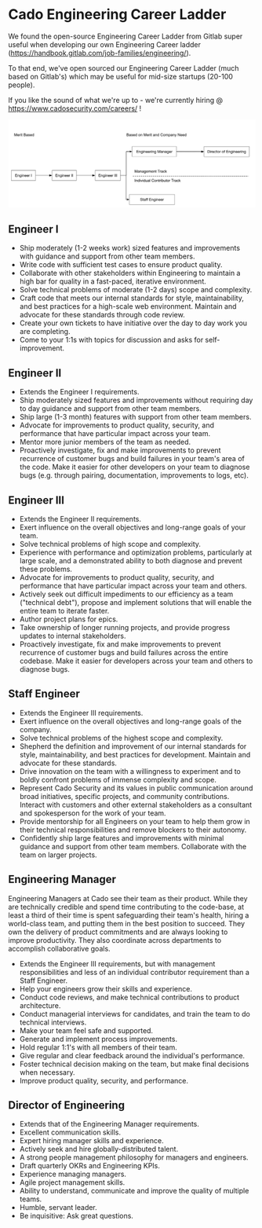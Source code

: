 # Cado Engineering Career Ladder

We found the open-source Engineering Career Ladder from Gitlab super useful when developing our own Engineering Career ladder (https://handbook.gitlab.com/job-families/engineering/).

To that end, we've open sourced our Engineering Career Ladder (much based on Gitlab's) which may be useful for mid-size startups (20-100 people).

If you like the sound of what we're up to - we're currently hiring @ https://www.cadosecurity.com/careers/ !

![Ladder](ladder.png)

## Engineer I

-   Ship moderately (1-2 weeks work) sized features and improvements with guidance and support from other team members.
-   Write code with sufficient test cases to ensure product quality.
-   Collaborate with other stakeholders within Engineering to maintain a high bar for quality in a fast-paced, iterative environment.
-   Solve technical problems of moderate (1-2 days) scope and complexity.
-   Craft code that meets our internal standards for style, maintainability, and best practices for a high-scale web environment. Maintain and advocate for these standards through code review.
-   Create your own tickets to have initiative over the day to day work you are completing.
-   Come to your 1:1s with topics for discussion and asks for self-improvement.

## Engineer II
-   Extends the Engineer I requirements.
-   Ship moderately sized features and improvements without requiring day to day guidance and support from other team members.
-   Ship large (1-3 month) features with support from other team members.
-   Advocate for improvements to product quality, security, and performance that have particular impact across your team.
-   Mentor more junior members of the team as needed.
-   Proactively investigate, fix and make improvements to prevent recurrence of customer bugs and build failures in your team's area of the code. Make it easier for other developers on your team to diagnose bugs (e.g. through pairing, documentation, improvements to logs, etc).

## Engineer III
-   Extends the Engineer II requirements.
-   Exert influence on the overall objectives and long-range goals of your team.
-   Solve technical problems of high scope and complexity.
-   Experience with performance and optimization problems, particularly at large scale, and a demonstrated ability to both diagnose and prevent these problems.
-   Advocate for improvements to product quality, security, and performance that have particular impact across your team and others.
-   Actively seek out difficult impediments to our efficiency as a team ("technical debt"), propose and implement solutions that will enable the entire team to iterate faster.
-   Author project plans for epics.
-   Take ownership of longer running projects, and provide progress updates to internal stakeholders.
-   Proactively investigate, fix and make improvements to prevent recurrence of customer bugs and build failures across the entire codebase. Make it easier for developers across your team and others to diagnose bugs.

## Staff Engineer
-   Extends the Engineer III requirements.
-   Exert influence on the overall objectives and long-range goals of the company.
-   Solve technical problems of the highest scope and complexity.
-   Shepherd the definition and improvement of our internal standards for style, maintainability, and best practices for development. Maintain and advocate for these standards.
-   Drive innovation on the team with a willingness to experiment and to boldly confront problems of immense complexity and scope.
-   Represent Cado Security and its values in public communication around broad initiatives, specific projects, and community contributions. Interact with customers and other external stakeholders as a consultant and spokesperson for the work of your team.
-   Provide mentorship for all Engineers on your team to help them grow in their technical responsibilities and remove blockers to their autonomy.
-   Confidently ship large features and improvements with minimal guidance and support from other team members. Collaborate with the team on larger projects.

## Engineering Manager
Engineering Managers at Cado see their team as their product. While they are technically credible and spend time contributing to the code-base, at least a third of their time is spent safeguarding their team's health, hiring a world-class team, and putting them in the best position to succeed. They own the delivery of product commitments and are always looking to improve productivity. They also coordinate across departments to accomplish collaborative goals.

-   Extends the Engineer III requirements, but with management responsibilities and less of an individual contributor requirement than a Staff Engineer.
-   Help your engineers grow their skills and experience.
-   Conduct code reviews, and make technical contributions to product architecture.
-   Conduct managerial interviews for candidates, and train the team to do technical interviews.
-   Make your team feel safe and supported.
-   Generate and implement process improvements.
-   Hold regular 1:1's with all members of their team.
-   Give regular and clear feedback around the individual's performance.
-   Foster technical decision making on the team, but make final decisions when necessary.
-   Improve product quality, security, and performance.

## Director of Engineering
-   Extends that of the Engineering Manager requirements.
-   Excellent communication skills.
-   Expert hiring manager skills and experience.
-   Actively seek and hire globally-distributed talent.
-   A strong people management philosophy for managers and engineers.
-   Draft quarterly OKRs and Engineering KPIs.
-   Experience managing managers.
-   Agile project management skills.
-   Ability to understand, communicate and improve the quality of multiple teams.
-   Humble, servant leader.
-   Be inquisitive: Ask great questions.
